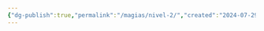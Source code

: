 ```yaml
---
{"dg-publish":true,"permalink":"/magias/nivel-2/","created":"2024-07-29T12:45:08.587-03:00"}
---
```


